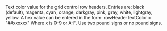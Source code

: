 Text color value for the grid control row headers. Entries are: black (default), magenta, cyan,
		orange, darkgray, pink, gray, white, lightgray, yellow. A hex value can be entered in the form: rowHeaderTextColor = "##xxxxxx"
		Where x is 0-9 or A-F. Use two pound signs or no pound signs.